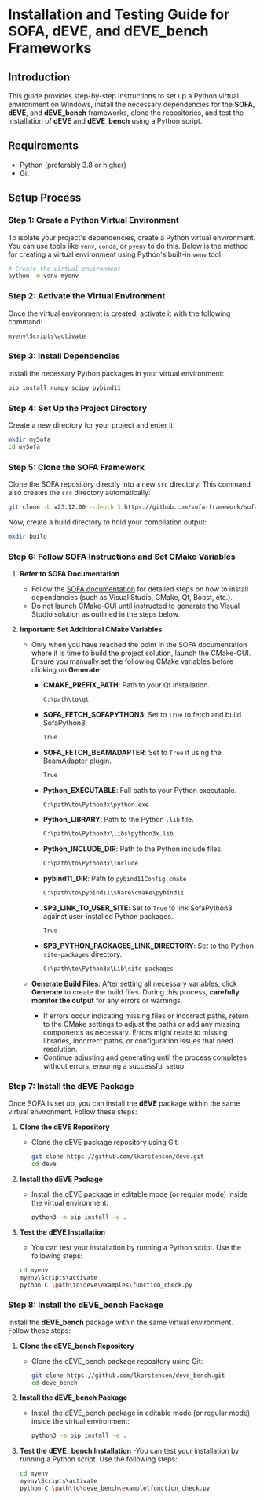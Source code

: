 # Installation and Testing Guide for SOFA, dEVE, and dEVE_bench Frameworks

## Introduction

This guide provides step-by-step instructions to set up a Python virtual environment on Windows, install the necessary dependencies for the **SOFA**, **dEVE**, and **dEVE_bench** frameworks, clone the repositories, and test the installation of **dEVE** and **dEVE_bench** using a Python script.

## Requirements

- Python (preferably 3.8 or higher)
- Git

## Setup Process

### Step 1: Create a Python Virtual Environment

To isolate your project's dependencies, create a Python virtual environment. You can use tools like `venv`, `conda`, or `pyenv` to do this. Below is the method for creating a virtual environment using Python's built-in `venv` tool:

```bash
# Create the virtual environment
python -m venv myenv
```

### Step 2: Activate the Virtual Environment

Once the virtual environment is created, activate it with the following command:

```bash
myenv\Scripts\activate
```

### Step 3: Install Dependencies

Install the necessary Python packages in your virtual environment:

```bash
pip install numpy scipy pybind11
```

### Step 4: Set Up the Project Directory

Create a new directory for your project and enter it:
```bash
mkdir mySofa
cd mySofa
```

### Step 5: Clone the SOFA Framework

Clone the SOFA repository directly into a new `src` directory. This command also creates the `src` directory automatically:

```bash
git clone -b v23.12.00 --depth 1 https://github.com/sofa-framework/sofa.git src
```
Now, create a build directory to hold your compilation output:
```bash
mkdir build
```
### Step 6: Follow SOFA Instructions and Set CMake Variables

1. **Refer to SOFA Documentation**
   - Follow the [SOFA documentation](https://sofa-framework.github.io/doc/getting-started/build/windows/) for detailed steps on how to install dependencies (such as Visual Studio, CMake, Qt, Boost, etc.).
   - Do not launch CMake-GUI until instructed to generate the Visual Studio solution as outlined in the steps below.

2. **Important: Set Additional CMake Variables**
   - Only when you have reached the point in the SOFA documentation where it is time to build the project solution, launch the CMake-GUI. Ensure you manually set the following CMake variables before clicking on **Generate**:
     - **CMAKE_PREFIX_PATH**: Path to your Qt installation.
       ```bash
       C:\path\to\qt
       ```
     - **SOFA_FETCH_SOFAPYTHON3**: Set to `True` to fetch and build SofaPython3.
       ```bash
       True
       ```
     - **SOFA_FETCH_BEAMADAPTER**: Set to `True` if using the BeamAdapter plugin.
       ```bash
       True
       ```
     - **Python_EXECUTABLE**: Full path to your Python executable.
       ```bash
       C:\path\to\Python3x\python.exe
       ```
     - **Python_LIBRARY**: Path to the Python `.lib` file.
       ```bash
       C:\path\to\Python3x\libs\python3x.lib
       ```
     - **Python_INCLUDE_DIR**: Path to the Python include files.
       ```bash
       C:\path\to\Python3x\include
       ```
     - **pybind11_DIR**: Path to `pybind11Config.cmake`
       ```bash
       C:\path\to\pybind11\share\cmake\pybind11
       ```
     - **SP3_LINK_TO_USER_SITE**: Set to `True` to link SofaPython3 against user-installed Python packages.
       ```bash
       True
       ```
     - **SP3_PYTHON_PACKAGES_LINK_DIRECTORY**: Set to the Python `site-packages` directory.
       ```bash
       C:\path\to\Python3x\Lib\site-packages
       ```

   - **Generate Build Files**: After setting all necessary variables, click **Generate** to create the build files. During this process, **carefully monitor the output** for any errors or warnings.
     - If errors occur indicating missing files or incorrect paths, return to the CMake settings to adjust the paths or add any missing components as necessary. Errors might relate to missing libraries, incorrect paths, or configuration issues that need resolution.
     - Continue adjusting and generating until the process completes without errors, ensuring a successful setup.

### Step 7: Install the dEVE Package

Once SOFA is set up, you can install the **dEVE** package within the same virtual environment. Follow these steps:

1. **Clone the dEVE Repository**
   - Clone the dEVE package repository using Git:
     ```bash
     git clone https://github.com/lkarstensen/deve.git
     cd deve
     ```

2. **Install the dEVE Package**
   - Install the dEVE package in editable mode (or regular mode) inside the virtual environment:
     ```bash
     python3 -m pip install -e .
     ```

3. **Test the dEVE Installation**
   - You can test your installation by running a Python script. Use the following steps:
   ```bash
   cd myenv
   myenv\Scripts\activate
   python C:\path\to\deve\examples\function_check.py
    ```

### Step 8: Install the dEVE_bench Package

Install the **dEVE_bench** package within the same virtual environment. Follow these steps:

1. **Clone the dEVE_bench Repository**
   - Clone the dEVE_bench package repository using Git:
     ```bash
     git clone https://github.com/lkarstensen/deve_bench.git
     cd deve_bench
     ```

2. **Install the dEVE_bench Package**
   - Install the dEVE_bench package in editable mode (or regular mode) inside the virtual environment:
     ```bash
     python3 -m pip install -e .
     ```
3. **Test the dEVE_ bench Installation**
   -You can test your installation by running a Python script. Use the following steps:
   ```bash
   cd myenv
   myenv\Scripts\activate
   python C:\path\to\deve_bench\example\function_check.py
    ```




